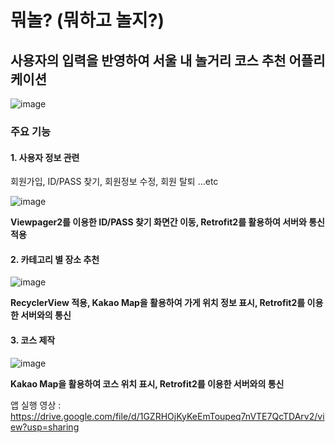 # 뭐놀? (뭐하고 놀지?)
## 사용자의 입력을 반영하여 서울 내 놀거리 코스 추천 어플리케이션

![image](https://github.com/2023-KW-graduate-project/Android_Part/assets/84065395/91ab015b-6caf-4b3b-b7f9-dbabe4ccab13)

### 주요 기능</br>
#### 1. 사용자 정보 관련
 회원가입, ID/PASS 찾기, 회원정보 수정, 회원 탈퇴 ...etc

 ![image](https://github.com/2023-KW-graduate-project/Android_Part/assets/84065395/e7ec2287-b347-4020-acda-befa810b29b6)
 
 **Viewpager2를 이용한 ID/PASS 찾기 화면간 이동, Retrofit2를 활용하여 서버와 통신 적용**

 #### 2. 카테고리 별 장소 추천
 ![image](https://github.com/2023-KW-graduate-project/Android_Part/assets/84065395/3a1a216c-60fe-4b18-9d7c-89e29334e830)
 
**RecyclerView 적용, Kakao Map을 활용하여 가게 위치 정보 표시, Retrofit2를 이용한 서버와의 통신**

#### 3. 코스 제작
![image](https://github.com/2023-KW-graduate-project/Android_Part/assets/84065395/a2dd2dc1-6132-4f04-9c8b-20cc3ff134cb)

**Kakao Map을 활용하여 코스 위치 표시, Retrofit2를 이용한 서버와의 통신**


앱 실행 영상 : https://drive.google.com/file/d/1GZRHOjKyKeEmToupeq7nVTE7QcTDArv2/view?usp=sharing



 





